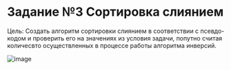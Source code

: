 # Задание №3 Сортировка слиянием
Цель: Создать алгоритм сортировки слиянием в соответствии с псевдо-кодом и проверить его на значениях из условия задачи, попутно
считая количесвто осуществленных в процессе работы алгоритма инверсий.

![image](https://github.com/user-attachments/assets/e61b782e-b09c-4b0f-9b14-dad6a1a87e7c)
